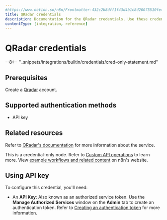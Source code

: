 ```yaml
---
#https://www.notion.so/n8n/Frontmatter-432c2b8dff1f43d4b1c8d20075510fe4
title: QRadar credentials
description: Documentation for the QRadar credentials. Use these credentials to authenticate QRadar in n8n, a workflow automation platform.
contentType: [integration, reference]
---
```


# QRadar credentials

--8<-- "_snippets/integrations/builtin/credentials/cred-only-statement.md"

## Prerequisites

Create a [Qradar](https://www.ibm.com/qradar) account.

## Supported authentication methods

- API key

## Related resources

Refer to [QRadar's documentation](https://ibmsecuritydocs.github.io/qradar_api_overview/) for more information about the service.

This is a credential-only node. Refer to [Custom API operations](/integrations/custom-operations.md) to learn more. View [example workflows and related content](https://n8n.io/integrations/qradar/) on n8n's website.

## Using API key

To configure this credential, you'll need:

- An **API Key**: Also known as an authorized service token. Use the **Manage Authorized Services** window on the **Admin** tab to create an authentication token. Refer to [Creating an authentication token](https://www.ibm.com/docs/en/qradar-common?topic=forwarding-creating-authentication-token) for more information.
